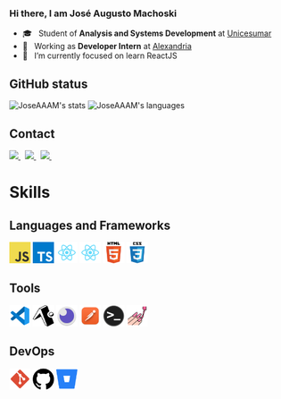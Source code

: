 ### Hi there, I am José Augusto Machoski

- 🎓 &nbsp; Student of **Analysis and Systems Development** at <a href="https://www.unicesumar.edu.br/home/">Unicesumar</a>
- 💼 &nbsp; Working as **Developer Intern** at <a href="https://alexandria.solar/">Alexandria</a>
- 🌱 &nbsp; I’m currently focused on learn ReactJS

## GitHub status
![JoseAAAM's stats](https://github-readme-stats.vercel.app/api?username=JoseAAAM&show_icons=true&theme=tokyonight&cache_seconds=1800&hide_border=true&include_all_commits=true&count_private=true)
![JoseAAAM's languages](https://github-readme-stats.vercel.app/api/top-langs/?username=JoseAAAM&hide_border=true&layout=compact&langs_count=16&theme=tokyonight)

## Contact
<a href="https://github.com/JoseAAAM" title="GitHub">
  <img height=25 src="https://img.shields.io/github/followers/JoseAAAM?label=follow&style=social" />
</a>
&nbsp;
<a href="https://mail.google.com/mail/u/0/?fs=1&to=jose.machoski@gmail.com&tf=cm" title="GMail">
  <img height=25 src="https://img.shields.io/badge/Gmail-D14836?style=for-the-badge&logo=gmail&logoColor=white" />
</a>
&nbsp;
<a href="https://www.linkedin.com/in/jos%C3%A9-machoski-520272211" title="Linkedin">
  <img height=25 src="https://img.shields.io/badge/LinkedIn-0077B5?style=for-the-badge&logo=linkedin&logoColor=white" />
</a>
&nbsp;

<br />

# Skills
## Languages and Frameworks
<p align="left">
  <img width="38" height="38" src="./public/images/javascript.png" alt="Javascript" title="Javascript" />
  <img width="38" height="38" src="./public/images/typescript.png" alt="Typescript" title="Typescript" />
  <img width="38" height="38" src="./public/images/react.png" alt="React" title="React" />
  <img width="38" height="38" src="./public/images/react-native.png" alt="React Native" title="React Native" />
  <img width="38" height="38" src="./public/images/html.png" alt="HTML" title="HTML" />
  <img width="38" height="38" src="./public/images/css.png" alt="CSS" title="CSS" />
</p>

## Tools
<p align="left">
  <img width="38" height="38" src="./public/images/vscode.png" alt="Visual Studio Code" title="Visual Studio Code" />
  <img width="38" height="38" src="./public/images/expo.png" alt="Expo" title="Expo" />
  <img width="38" height="38" src="./public/images/insomnia.png" alt="Insomnia" title="Insomnia" />
  <img width="38" height="38" src="./public/images/postman.png" alt="Postman" title="Postman" />
  <img width="38" height="38" src="./public/images/terminal.png" alt="Terminal" title="Terminal" />
  <img width="38" height="38" src="./public/images/styled-components.png" alt="Styled Components" title="Styled Components" />
</p>

## DevOps
<p align="left">
  <img width="38" height="38" src="./public/images/git.png" alt="Git" title="Git" />
  <img width="38" height="38" src="./public/images/github.png" alt="GitHub" title="GitHub"/>
  <img width="38" height="38" src="./public/images/bitbucket.png" alt="Bitbucket" title="Bitbucket"/>
</p>

